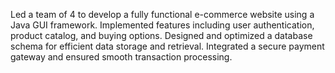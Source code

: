  Led a team of 4 to develop a fully functional e-commerce website using a Java GUI framework.
 Implemented features including user authentication, product catalog, and buying options.
 Designed and optimized a database schema for efficient data storage and retrieval.
 Integrated a secure payment gateway and ensured smooth transaction processing.
